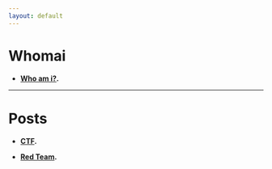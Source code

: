 ```yaml
---
layout: default
---
```

# Whomai
-  **[Who am i?](./whoami.md).**
-------

# Posts

- **[CTF](./posts/CTF/IndexCTF.md).**

- **[Red Team](./posts/RedTeam/IndexRedTeam.md).**
